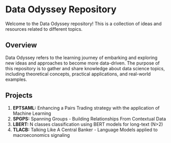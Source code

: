 # Data Odyssey Repository
Welcome to the Data Odyssey repository! This is a collection of ideas and resources related to different topics.

## Overview
Data Odyssey refers to the learning journey of embarking and exploring new ideas and approaches to become more data-driven. The purpose of this repository is to gather and share knowledge about data science topics, including theoretical concepts, practical applications, and real-world examples. 

## Projects
1. **EPTSAML:** Enhancing a Pairs Trading strategy with the application of Machine Learning
2. **SPGPS:** Spanning Groups - Building Relationships From Contextual Data
3. **LBERT:** N classes classification using BERT models for long-text (N>2) 
4. **TLACB:** Talking Like A Central Banker - Language Models applied to macroeconomics signaling